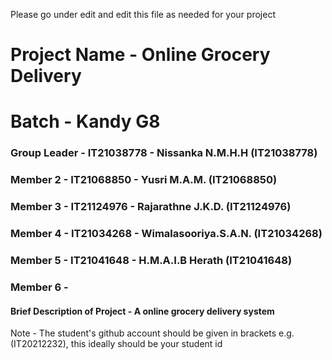Please go under edit and edit this file as needed for your project

# Project Name - Online Grocery Delivery
# Batch - Kandy G8
### Group Leader - IT21038778 - Nissanka N.M.H.H (IT21038778)
### Member 2 - IT21068850 - Yusri M.A.M. (IT21068850)
### Member 3 - IT21124976 - Rajarathne J.K.D. (IT21124976)
### Member 4 - IT21034268 - Wimalasooriya.S.A.N. (IT21034268)
### Member 5 - IT21041648 - H.M.A.I.B Herath (IT21041648)
### Member 6 - 

#### Brief Description of Project - A online grocery delivery system 

Note - The student's github account should be given in brackets e.g. (IT20212232), this ideally should be your student id 

